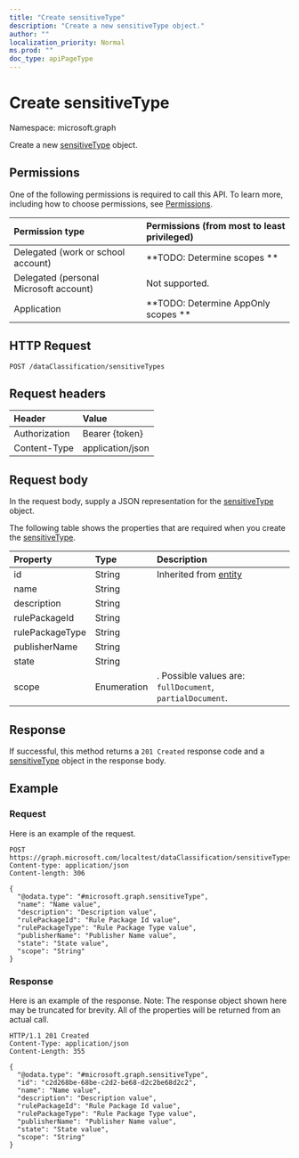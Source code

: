 ```yaml
---
title: "Create sensitiveType"
description: "Create a new sensitiveType object."
author: ""
localization_priority: Normal
ms.prod: ""
doc_type: apiPageType
---
```


# Create sensitiveType

Namespace: microsoft.graph

Create a new [sensitiveType](../resources/sensitivetype.md) object.

## Permissions
One of the following permissions is required to call this API. To learn more, including how to choose permissions, see [Permissions](/concepts/permissions-reference.md).

|Permission type|Permissions (from most to least privileged)|
|:---|:---|
|Delegated (work or school account)|**TODO: Determine scopes **|
|Delegated (personal Microsoft account)|Not supported.|
|Application|**TODO: Determine AppOnly scopes **|

## HTTP Request
<!-- {
  "blockType": "ignored"
}
-->
``` http
POST /dataClassification/sensitiveTypes
```

## Request headers
|Header|Value|
|:---|:---|
|Authorization|Bearer {token}|
|Content-Type|application/json|

## Request body
In the request body, supply a JSON representation for the [sensitiveType](../resources/sensitivetype.md) object.

The following table shows the properties that are required when you create the [sensitiveType](../resources/sensitivetype.md).

|Property|Type|Description|
|:---|:---|:---|
|id|String| Inherited from [entity](../resources/entity.md)|
|name|String||
|description|String||
|rulePackageId|String||
|rulePackageType|String||
|publisherName|String||
|state|String||
|scope|Enumeration|. Possible values are: `fullDocument`, `partialDocument`.|



## Response
If successful, this method returns a `201 Created` response code and a [sensitiveType](../resources/sensitivetype.md) object in the response body.

## Example

### Request
Here is an example of the request.
<!-- {
  "blockType": "request",
  "name": "create_sensitivetype_from_"
}
-->
``` http
POST https://graph.microsoft.com/localtest/dataClassification/sensitiveTypes
Content-type: application/json
Content-length: 306

{
  "@odata.type": "#microsoft.graph.sensitiveType",
  "name": "Name value",
  "description": "Description value",
  "rulePackageId": "Rule Package Id value",
  "rulePackageType": "Rule Package Type value",
  "publisherName": "Publisher Name value",
  "state": "State value",
  "scope": "String"
}
```

### Response
Here is an example of the response. Note: The response object shown here may be truncated for brevity. All of the properties will be returned from an actual call.
<!-- {
  "blockType": "response",
  "truncated": true,
  "@odata.type": "microsoft.graph.sensitivetype"
}
-->
``` http
HTTP/1.1 201 Created
Content-Type: application/json
Content-Length: 355

{
  "@odata.type": "#microsoft.graph.sensitiveType",
  "id": "c2d268be-68be-c2d2-be68-d2c2be68d2c2",
  "name": "Name value",
  "description": "Description value",
  "rulePackageId": "Rule Package Id value",
  "rulePackageType": "Rule Package Type value",
  "publisherName": "Publisher Name value",
  "state": "State value",
  "scope": "String"
}
```

